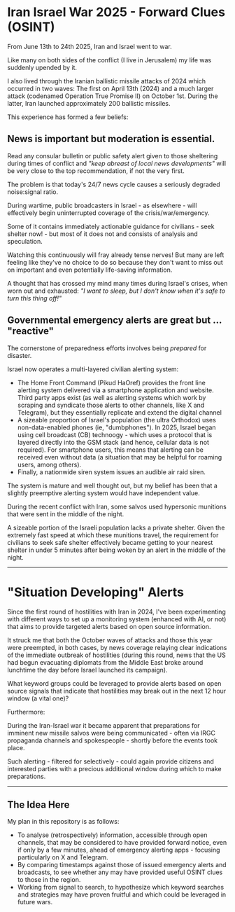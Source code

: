 # Iran Israel War 2025 - Forward Clues (OSINT)

From June 13th to 24th 2025, Iran and Israel went to war. 

Like many on both sides of the conflict (I live in Jerusalem) my life was suddenly upended by it. 

I also lived through the Iranian ballistic missile attacks of 2024 which occurred in two waves: The first on April 13th (2024) and a much larger attack (codenamed Operation True Promise II) on October 1st. During the latter, Iran launched approximately 200 ballistic missiles. 

This experience has formed a few beliefs:

## News is important but moderation is essential. 

Read any consular bulletin or public safety alert given to those sheltering during times of conflict and *"keep abreast of local news developments"* will be very close to the top recommendation, if not the very first. 

The problem is that today's 24/7 news cycle causes a seriously degraded noise:signal ratio. 

During wartime, public broadcasters in Israel - as elsewhere - will effectively begin uninterrupted coverage of the crisis/war/emergency.

Some of it contains immediately actionable guidance for civilians - seek shelter now! - but most of it does not and consists of analysis and speculation. 

Watching this continuously will fray already tense nerves! But many are left feeling like they've no choice to do so because they don't want to miss out on important and even potentially life-saving information.

A thought that has crossed my mind many times during Israel's crises, when worn out and exhausted: *"I want to sleep, but I don't know when it's safe to turn this thing off!"*

## Governmental emergency alerts are great but ... "reactive"

The cornerstone of preparedness efforts involves being *prepared* for disaster.

Israel now operates a multi-layered civilian alerting system: 

- The Home Front Command (Pikud HaOref) provides the front line alerting system delivered via a smartphone application and website. Third party apps exist (as well as alerting systems which work by scraping and syndicate those alerts to other channels, like X and Telegram), but they essentially replicate and extend the digital channel 
- A sizeable proportion of Israel's population (the ultra Orthodox) uses non-data-enabled phones (ie, "dumbphones"). In 2025, Israel began using cell broadcast (CB) technoogy - which uses a protocol that is layered directly into the GSM stack (and hence, cellular data is not required). For smartphone users, this means that alerting can be received even without data (a situation that may be helpful for roaming users, among others). 
- Finally, a nationwide siren system issues an audible air raid siren.  

The system is mature and well thought out, but my belief has been that a slightly preemptive alerting system would have independent value. 

During the recent conflict with Iran, some salvos used hypersonic munitions that were sent in the middle of the night. 

A sizeable portion of the Israeli population lacks a private shelter. Given the extremely fast speed at which these munitions travel, the requirement for civilians to seek safe shelter effectively became getting to your nearest shelter in under 5 minutes after being woken by an alert in the middle of the night.

---

# "Situation Developing" Alerts

Since the first round of hostilities with Iran in 2024, I've been experimenting with different ways to set up a monitoring system (enhanced with AI, or not) that aims to provide targeted alerts based on open source information. 

It struck me that both the October waves of attacks and those this year were preempted, in both cases, by news coverage relaying clear indications of the immediate outbreak of hostilities (during this round, news that the US had begun evacuating diplomats from the Middle East broke around lunchtime the day before Israel launched its campaign).

What keyword groups could be leveraged to provide alerts based on open source signals that indicate that hostilities may break out in the next 12 hour window (a vital one)?

Furthermore:

During the Iran-Israel war it became apparent that preparations for imminent new missile salvos were being communicated - often via IRGC propaganda channels and spokespeople - shortly before the events took place. 

Such alerting - filtered for selectively - could again provide citizens and interested parties with a precious additional window during which to make preparations.

---

## The Idea Here

My plan in this repository is as follows:

- To analyse (retrospectively) information, accessible through open channels, that may be considered to have provided forward notice, even if only by a few minutes, ahead of emergency alerting apps - focusing particularly on X and Telegram. 
- By comparing timestamps against those of issued emergency alerts and broadcasts, to see whether any may have provided useful OSINT clues to those in the region.  
- Working from signal to search, to hypothesize which keyword searches and strategies may have proven fruitful and which could be leveraged in future wars.  

